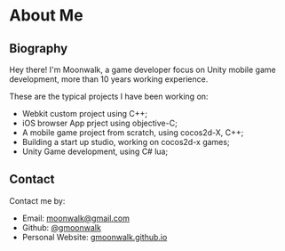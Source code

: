 # About Me

## Biography

Hey there! I'm Moonwalk, a game developer focus on Unity mobile game development, more than 10 years working experience.

These are the typical projects I have been working on:
* Webkit custom project using C++;
* iOS browser App prject using objective-C;
* A mobile game project from scratch, using cocos2d-X, C++;
* Building a start up studio, working on cocos2d-x games;
* Unity Game development, using C# lua;

## Contact

Contact me by:

- Email: [moonwalk@gmail.com](mailto:moonwalk.gm@gmail.com)
- Github: [@gmoonwalk](https://github.com/gmoonwalk)
- Personal Website: [gmoonwalk.github.io](https://gmoonwalk.github.io)
